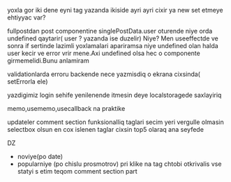 yoxla gor iki dene eyni tag yazanda ikiside ayri ayri cixir ya new set etmeye ehtiyyac var?

fullpostdan post componentine singlePostData.user oturende niye orda undefined qaytarir( user ? <userinfo/> yazanda ise duzelir) Niye? Men useeffectde ve sonra if sertinde lazimli yoxlamalari apariramsa niye undefined olan halda user kecir ve error vrir mene.Axi undefined olsa hec o componente girmemelidi.Bunu anlamiram

validationlarda erroru backende nece yazmisdiq o ekrana cixsinda( setErrorla ele)

yazdigimiz login sehife yenilenende itmesin deye localstoragede saxlayiriq

memo,usememo,usecallback na praktike


updateler
 comment section funksionalliq
 taglari secim yeri vergulle olmasin selectbox olsun
 en cox islenen taglar cixsin top5 olaraq ana seyfede

 DZ
 - noviye(po date)
 - popularniye (po chislu prosmotrov)
 pri klike na tag chtobi otkrivalis vse statyi s etim teqom
comment section part




